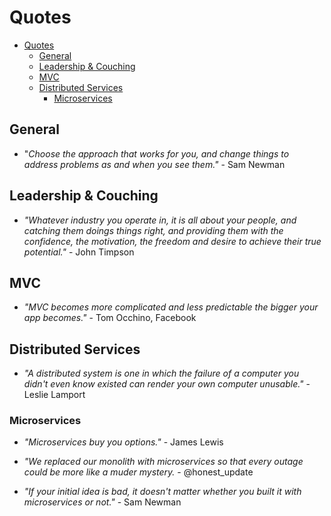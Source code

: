 # Quotes

- [Quotes](#quotes)
  - [General](#general)
  - [Leadership & Couching](#leadership--couching)
  - [MVC](#mvc)
  - [Distributed Services](#distributed-services)
    - [Microservices](#microservices)

## General

* "*Choose the approach that works for you, and change things to address problems as and when you see them."* - Sam Newman

## Leadership & Couching

* *"Whatever industry you operate in, it is all about your people, and catching them doings things right, and providing them with the confidence, the motivation, the freedom and desire to achieve their true potential."* - John Timpson

## MVC

* *"MVC becomes more complicated and less predictable the bigger your app becomes."* - Tom Occhino, Facebook

## Distributed Services

* *"A distributed system is one in which the failure of a computer you didn't even know existed can render your own computer unusable."* - Leslie Lamport

### Microservices

* *"Microservices buy you options."* - James Lewis

* *"We replaced our monolith with microservices so that every outage could be more like a muder mystery.* - @honest_update

* *"If your initial idea is bad, it doesn't matter whether you built it with microservices or not."* - Sam Newman
